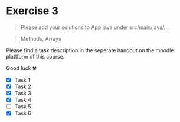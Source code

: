 # Exercise 3

> Please add your solutions to App.java under src/main/java/...

> Methods, Arrays

Please find a task description in the seperate handout on the moodle plattform of this course.

Good luck :four_leaf_clover:
- [x] Task 1
- [x] Task 2
- [x] Task 3
- [x] Task 4
- [ ] Task 5
- [x] Task 6
